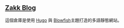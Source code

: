 ## [Zakk Blog](https://zakk.au)

這個倉庫是使用 [Hugo](https://gohugo.io/) 與 [Blowfish](https://blowfish.page/)主題打造的多語靜態網站。
